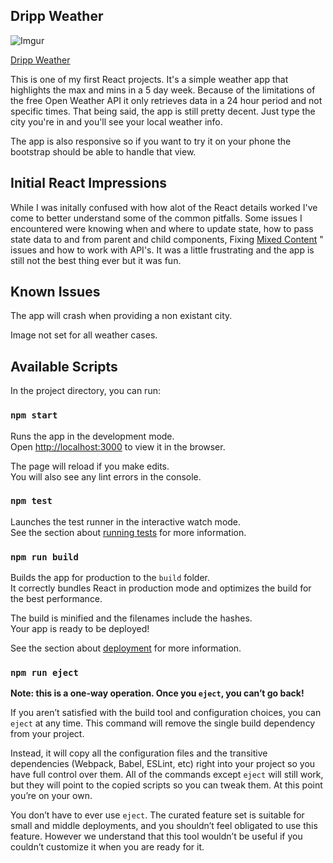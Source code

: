 ## Dripp Weather

![Imgur](https://i.imgur.com/XcqPbuO.png)

[Dripp Weather](https://drippweather.firebaseapp.com)

This is one of my first React projects. It's a simple weather app that highlights the max and mins in a 5 day week. Because of the limitations of the free Open Weather API it only retrieves data in a 24 hour period and not specific times. That being said, the app is still pretty decent. Just type the city you're in and you'll see your local weather info. 

The app is also responsive so if you want to try it on your phone the bootstrap should be able to handle that view.

## Initial React Impressions

While I was initally confused with how alot of the React details worked I've come to better understand some of the common pitfalls.
Some issues I encountered were knowing when and where to update state, how to pass state data to and from parent and child components, Fixing [Mixed Content](https://developers.google.com/web/fundamentals/security/prevent-mixed-content/fixing-mixed-content) " issues and how to work with API's. It was a little frustrating and the app is still not the best thing ever but it was fun.

## Known Issues

The app will crash when providing a non existant city.

Image not set for all weather cases.

## Available Scripts

In the project directory, you can run:

### `npm start`

Runs the app in the development mode.<br />
Open [http://localhost:3000](http://localhost:3000) to view it in the browser.

The page will reload if you make edits.<br />
You will also see any lint errors in the console.

### `npm test`

Launches the test runner in the interactive watch mode.<br />
See the section about [running tests](https://facebook.github.io/create-react-app/docs/running-tests) for more information.

### `npm run build`

Builds the app for production to the `build` folder.<br />
It correctly bundles React in production mode and optimizes the build for the best performance.

The build is minified and the filenames include the hashes.<br />
Your app is ready to be deployed!

See the section about [deployment](https://facebook.github.io/create-react-app/docs/deployment) for more information.

### `npm run eject`

**Note: this is a one-way operation. Once you `eject`, you can’t go back!**

If you aren’t satisfied with the build tool and configuration choices, you can `eject` at any time. This command will remove the single build dependency from your project.

Instead, it will copy all the configuration files and the transitive dependencies (Webpack, Babel, ESLint, etc) right into your project so you have full control over them. All of the commands except `eject` will still work, but they will point to the copied scripts so you can tweak them. At this point you’re on your own.

You don’t have to ever use `eject`. The curated feature set is suitable for small and middle deployments, and you shouldn’t feel obligated to use this feature. However we understand that this tool wouldn’t be useful if you couldn’t customize it when you are ready for it.
